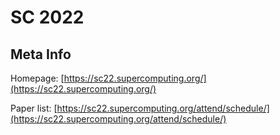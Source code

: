 # SC 2022

## Meta Info

Homepage: [https://sc22.supercomputing.org/](https://sc22.supercomputing.org/)

Paper list: [https://sc22.supercomputing.org/attend/schedule/](https://sc22.supercomputing.org/attend/schedule/)
